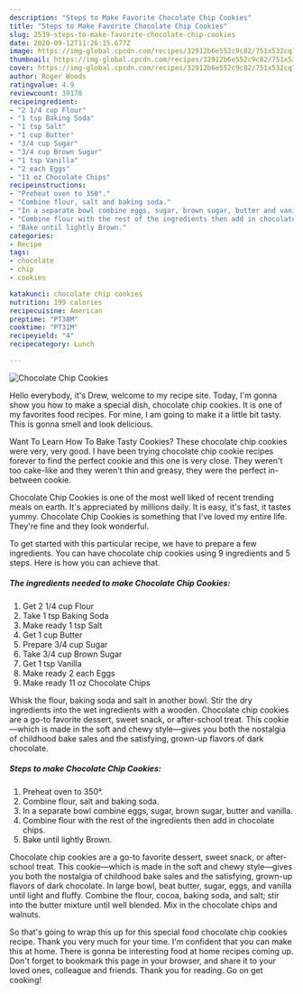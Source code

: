 ```yaml
---
description: "Steps to Make Favorite Chocolate Chip Cookies"
title: "Steps to Make Favorite Chocolate Chip Cookies"
slug: 2539-steps-to-make-favorite-chocolate-chip-cookies
date: 2020-09-12T11:26:15.677Z
image: https://img-global.cpcdn.com/recipes/32912b6e552c9c82/751x532cq70/chocolate-chip-cookies-recipe-main-photo.jpg
thumbnail: https://img-global.cpcdn.com/recipes/32912b6e552c9c82/751x532cq70/chocolate-chip-cookies-recipe-main-photo.jpg
cover: https://img-global.cpcdn.com/recipes/32912b6e552c9c82/751x532cq70/chocolate-chip-cookies-recipe-main-photo.jpg
author: Roger Woods
ratingvalue: 4.9
reviewcount: 39170
recipeingredient:
- "2 1/4 cup Flour"
- "1 tsp Baking Soda"
- "1 tsp Salt"
- "1 cup Butter"
- "3/4 cup Sugar"
- "3/4 cup Brown Sugar"
- "1 tsp Vanilla"
- "2 each Eggs"
- "11 oz Chocolate Chips"
recipeinstructions:
- "Preheat oven to 350°."
- "Combine flour, salt and baking soda."
- "In a separate bowl combine eggs, sugar, brown sugar, butter and vanilla."
- "Combine flour with the rest of the ingredients then add in chocolate chips."
- "Bake until lightly Brown."
categories:
- Recipe
tags:
- chocolate
- chip
- cookies

katakunci: chocolate chip cookies 
nutrition: 199 calories
recipecuisine: American
preptime: "PT38M"
cooktime: "PT31M"
recipeyield: "4"
recipecategory: Lunch

---
```



![Chocolate Chip Cookies](https://img-global.cpcdn.com/recipes/32912b6e552c9c82/751x532cq70/chocolate-chip-cookies-recipe-main-photo.jpg)

Hello everybody, it's Drew, welcome to my recipe site. Today, I'm gonna show you how to make a special dish, chocolate chip cookies. It is one of my favorites food recipes. For mine, I am going to make it a little bit tasty. This is gonna smell and look delicious.

Want To Learn How To Bake Tasty Cookies? These chocolate chip cookies were very, very good. I have been trying chocolate chip cookie recipes forever to find the perfect cookie and this one is very close. They weren&#39;t too cake-like and they weren&#39;t thin and greasy, they were the perfect in-between cookie.

Chocolate Chip Cookies is one of the most well liked of recent trending meals on earth. It's appreciated by millions daily. It is easy, it's fast, it tastes yummy. Chocolate Chip Cookies is something that I've loved my entire life. They're fine and they look wonderful.


To get started with this particular recipe, we have to prepare a few ingredients. You can have chocolate chip cookies using 9 ingredients and 5 steps. Here is how you can achieve that.

<!--inarticleads1-->

##### The ingredients needed to make Chocolate Chip Cookies:

1. Get 2 1/4 cup Flour
1. Take 1 tsp Baking Soda
1. Make ready 1 tsp Salt
1. Get 1 cup Butter
1. Prepare 3/4 cup Sugar
1. Take 3/4 cup Brown Sugar
1. Get 1 tsp Vanilla
1. Make ready 2 each Eggs
1. Make ready 11 oz Chocolate Chips


Whisk the flour, baking soda and salt in another bowl. Stir the dry ingredients into the wet ingredients with a wooden. Chocolate chip cookies are a go-to favorite dessert, sweet snack, or after-school treat. This cookie—which is made in the soft and chewy style—gives you both the nostalgia of childhood bake sales and the satisfying, grown-up flavors of dark chocolate. 

<!--inarticleads2-->

##### Steps to make Chocolate Chip Cookies:

1. Preheat oven to 350°.
1. Combine flour, salt and baking soda.
1. In a separate bowl combine eggs, sugar, brown sugar, butter and vanilla.
1. Combine flour with the rest of the ingredients then add in chocolate chips.
1. Bake until lightly Brown.


Chocolate chip cookies are a go-to favorite dessert, sweet snack, or after-school treat. This cookie—which is made in the soft and chewy style—gives you both the nostalgia of childhood bake sales and the satisfying, grown-up flavors of dark chocolate. In large bowl, beat butter, sugar, eggs, and vanilla until light and fluffy. Combine the flour, cocoa, baking soda, and salt; stir into the butter mixture until well blended. Mix in the chocolate chips and walnuts. 

So that's going to wrap this up for this special food chocolate chip cookies recipe. Thank you very much for your time. I'm confident that you can make this at home. There is gonna be interesting food at home recipes coming up. Don't forget to bookmark this page in your browser, and share it to your loved ones, colleague and friends. Thank you for reading. Go on get cooking!
